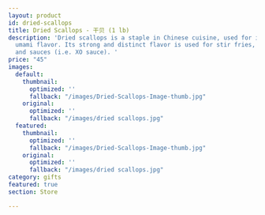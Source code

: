 ```yaml
---
layout: product
id: dried-scallops
title: Dried Scallops - 干贝 (1 lb)
description: 'Dried scallops is a staple in Chinese cuisine, used for its sweet and
  umami flavor. Its strong and distinct flavor is used for stir fries, porridge, stews,
  and sauces (i.e. XO sauce). '
price: "45"
images:
  default:
    thumbnail:
      optimized: ''
      fallback: "/images/Dried-Scallops-Image-thumb.jpg"
    original:
      optimized: ''
      fallback: "/images/dried scallops.jpg"
  featured:
    thumbnail:
      optimized: ''
      fallback: "/images/Dried-Scallops-Image-thumb.jpg"
    original:
      optimized: ''
      fallback: "/images/dried scallops.jpg"
category: gifts
featured: true
section: Store

---
```

